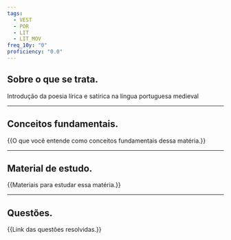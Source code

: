 ```yaml
---
tags:
  - VEST
  - POR
  - LIT
  - LIT_MOV
freq_10y: "0"
proficiency: "0.0"
---
```

## Sobre o que se trata.

Introdução da poesia lírica e satírica na língua portuguesa medieval

--- 
## Conceitos fundamentais.
{{O que você entende como conceitos fundamentais dessa matéria.}}

---
## Material de estudo.
{{Materiais para estudar essa matéria.}}

--- 
## Questões.
{{Link das questões resolvidas.}}